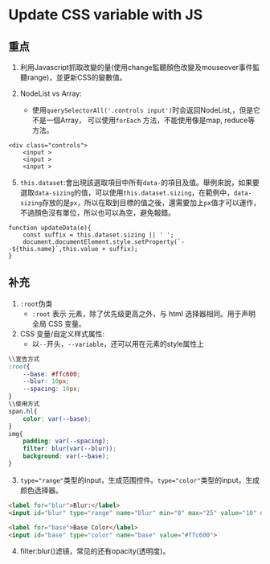 
# Update CSS variable with JS

## 重点

1. 利用Javascript抓取改變的量(使用change監聽顏色改變及mouseover事件監聽range)，並更新CSS的變數值。

4. NodeList vs Array:
	- 使用`querySelectorAll('.controls input')`时会返回NodeList,，但是它不是一個Array， 可以使用`forEach` 方法，不能使用像是map, reduce等方法。
```
<div class="controls">
	<input >
	<input >
	<input >
```

5. `this.dataset`:會出現該選取項目中所有`data-`的項目及值。舉例來說，如果要選取`data-sizing`的值，可以使用`this.dataset.sizing`，在範例中，`data-sizing`存放的是`px`，所以在取到目標的值之後，還需要加上`px`值才可以運作，不過顏色沒有單位，所以也可以為空，避免報錯。

```
function updateData(e){
    const suffix = this.dataset.sizing || ' ';
    document.documentElement.style.setProperty(`--${this.name}`,this.value + suffix);
}
```

## 补充

1. `:root`伪类
	- `:root` 表示 <html> 元素，除了优先级更高之外，与 html 选择器相同。用于声明全局 CSS 变量。
2. CSS 变量/自定义样式属性: 
	- 以`--`开头，`--variable`，还可以用在元素的style属性上
```css
\\宣告方式
:root{
	--base: #ffc600;
	--blur: 10px;
	--spacing: 10px;
}
\\使用方式
span.hl{
	color: var(--base);
}
img{
	padding: var(--spacing);
	filter: blur(var(--blur));
	background: var(--base);
}
```

3. `type="range"`类型的input，生成范围控件。`type="color"`类型的input，生成颜色选择器。
```html
<label for="blur">Blur:</label>
<input id="blur" type="range" name="blur" min="0" max="25" value="10" data-sizing="px">

<label for="base">Base Color</label>
<input id="base" type="color" name="base" value="#ffc600">
```
4. filter:blur()滤镜，常见的还有opacity(透明度)。
